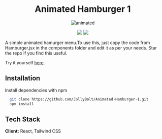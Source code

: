 
<!-- ![Screenshot 2023-11-25 at 11 16 23 PM](https://github.com/JollyBolt/EdiText/assets/68071708/4ec4a030-6981-4beb-88e0-26e157f8e776) -->



<h1 align=center><b>Animated Hamburger 1</b></h1>

<p align="center">
  <img src="https://github.com/JollyBolt/Animated-Hamburger-1/assets/68071708/659e75ac-8f63-485b-8a92-b77df2625e5f" alt="animated" />
</p>







<p align="center"><img  src="https://img.shields.io/badge/react-%2320232a.svg?style=for-the-badge&logo=react&logoColor=%2361DAFB"  />
<img  src="https://img.shields.io/badge/tailwindcss-%238511FA.svg?style=for-the-badge&logo=tailwind&logoColor=white"  /></p>


A simple animated hamurger menu.To use this, just copy the code from Hamburger.jsx in the components folder and edit it as per your needs. Star the repo if you find this useful.
<br>

Try it yourself [here](https://animated-hamburger-1.netlify.app/).

<!-- ## Features

- Made using React and Tailwind CSS.
- Completely responsive.
- The contact form is integrated with smtp.js. -->



## Installation

Install dependencies with npm

```bash
  git clone https://github.com/JollyBolt/Animated-Hamburger-1.git
  npm install 
```
    
## Tech Stack

**Client:** React,  Tailwind CSS

<!-- **Server:** Node, Express -->


